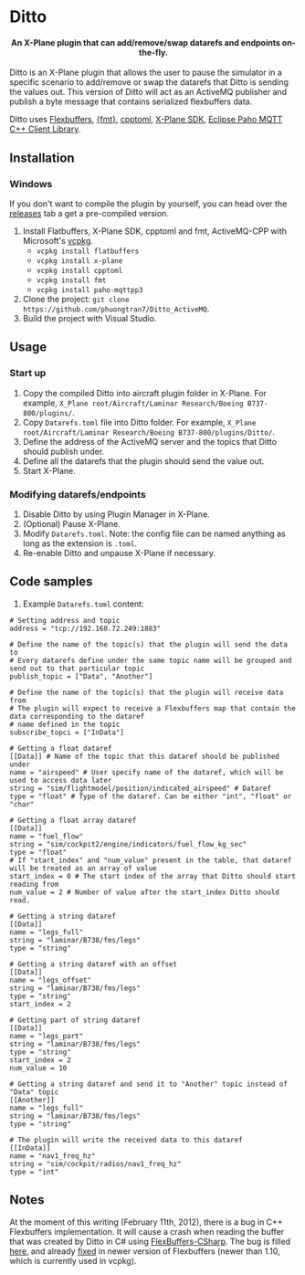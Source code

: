 # Ditto
<h4 align="center">An X-Plane plugin that can add/remove/swap datarefs and endpoints on-the-fly.</h4>

Ditto is an X-Plane plugin that allows the user to pause the simulator in a specific scenario to add/remove or swap the datarefs that Ditto is sending the values out. This version of Ditto will act as an ActiveMQ publisher and publish a byte message that contains serialized flexbuffers data.

Ditto uses [Flexbuffers](https://google.github.io/flatbuffers/flexbuffers.html), [{fmt}](https://github.com/fmtlib/fmt), [cpptoml](https://github.com/skystrife/cpptoml), [X-Plane SDK](https://developer.x-plane.com/sdk/), [Eclipse Paho MQTT C++ Client Library](https://github.com/eclipse/paho.mqtt.cpp).

## Installation
### Windows
If you don't want to compile the plugin by yourself, you can head over the [releases](https://github.com/phuongtran7/Ditto_ActiveMQ/releases) tab a get a pre-compiled version.

1. Install Flatbuffers, X-Plane SDK, cpptoml and fmt, ActiveMQ-CPP with Microsoft's [vcpkg](https://github.com/Microsoft/vcpkg).
    * `vcpkg install flatbuffers`
    * `vcpkg install x-plane`
    * `vcpkg install cpptoml`
    * `vcpkg install fmt`
    * `vcpkg install paho-mqttpp3`
2. Clone the project: `git clone https://github.com/phuongtran7/Ditto_ActiveMQ`.
3. Build the project with Visual Studio.

## Usage
### Start up
1. Copy the compiled Ditto into aircraft plugin folder in X-Plane. For example, `X_Plane root/Aircraft/Laminar Research/Boeing B737-800/plugins/`.
2. Copy `Datarefs.toml` file into Ditto folder. For example, `X_Plane root/Aircraft/Laminar Research/Boeing B737-800/plugins/Ditto/`. 
3. Define the address of the ActiveMQ server and the topics that Ditto should publish under.
4. Define all the datarefs that the plugin should send the value out.
5. Start X-Plane.

### Modifying datarefs/endpoints
1. Disable Ditto by using Plugin Manager in X-Plane.
2. (Optional) Pause X-Plane.
3. Modify `Datarefs.toml`. Note: the config file can be named anything as long as the extension is `.toml`.
4. Re-enable Ditto and unpause X-Plane if necessary.

## Code samples
1. Example `Datarefs.toml` content:
```
# Setting address and topic
address = "tcp://192.168.72.249:1883"

# Define the name of the topic(s) that the plugin will send the data to
# Every datarefs define under the same topic name will be grouped and send out to that particular topic
publish_topic = ["Data", "Another"]

# Define the name of the topic(s) that the plugin will receive data from
# The plugin will expect to receive a Flexbuffers map that contain the data corresponding to the dataref
# name defined in the topic
subscribe_topci = ["InData"]

# Getting a float dataref
[[Data]] # Name of the topic that this dataref should be published under
name = "airspeed" # User specify name of the dataref, which will be used to access data later
string = "sim/flightmodel/position/indicated_airspeed" # Dataref
type = "float" # Type of the dataref. Can be either "int", "float" or "char"

# Getting a float array dataref
[[Data]]
name = "fuel_flow"
string = "sim/cockpit2/engine/indicators/fuel_flow_kg_sec"
type = "float"
# If "start_index" and "num_value" present in the table, that dataref will be treated as an array of value
start_index = 0 # The start index of the array that Ditto should start reading from
num_value = 2 # Number of value after the start_index Ditto should read.

# Getting a string dataref
[[Data]]
name = "legs_full"
string = "laminar/B738/fms/legs"
type = "string"

# Getting a string dataref with an offset
[[Data]]
name = "legs_offset"
string = "laminar/B738/fms/legs"
type = "string"
start_index = 2

# Getting part of string dataref
[[Data]]
name = "legs_part"
string = "laminar/B738/fms/legs"
type = "string"
start_index = 2
num_value = 10

# Getting a string dataref and send it to "Another" topic instead of "Data" topic
[[Another]]
name = "legs_full"
string = "laminar/B738/fms/legs"
type = "string"

# The plugin will write the received data to this dataref
[[InData]]
name = "nav1_freq_hz"
string = "sim/cockpit/radios/nav1_freq_hz"
type = "int"
```

## Notes
At the moment of this writing (February 11th, 2012), there is a bug in C++ Flexbuffers implementation. It will cause a crash when reading the buffer that was created by Ditto in C# using [FlexBuffers-CSharp](https://github.com/mzaks/FlexBuffers-CSharp). The bug is filled [here](https://github.com/mzaks/FlexBuffers-CSharp/issues/1), and already [fixed](https://github.com/google/flatbuffers/issues/5760) in newer version of Flexbuffers (newer than 1.10, which is currently used in vcpkg).